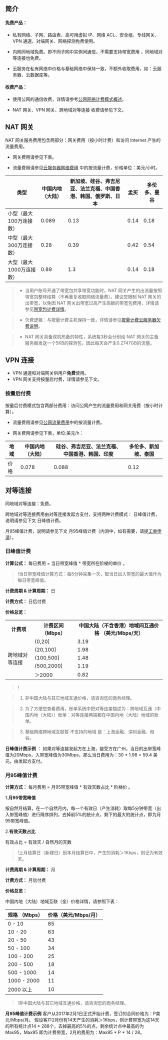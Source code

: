 ## 简介
#### 免费产品：

- 私有网络、子网、路由表、高可用虚拟 IP、网络 ACL、安全组、专线网关、VPN 通道、对端网关、网络探测免费使用。

- 内网同地域免费。即不同子网中实例间通信，不需要支持带宽费用 ，同地域对等连接也免费。

- 云服务在私有网络中价格与基础网络中保持一致，不额外收取费用，如：云服务器、云数据库等。

 
#### 收费产品：

- 使用公网的通信收费，详情请参考[公网网络计费模式概述](https://cloud.tencent.com/document/product/213/10578)。

- NAT 网关、VPN 网关、跨地域对等连接 收费请参见下文。

 
## NAT 网关
NAT 网关服务费用包含两部分：网关费用（按小时计费）和访问 Internet 产生的流量费用。

- 网关费用请参见下表。

- 流量费用请参见[云服务器网络费用](https://cloud.tencent.com/document/product/213/10578) 中的按流量计费，价格单位：美元/小时。

 
|类型|中国内地（大陆）|	新加坡、硅谷、弗吉尼亚、法兰克福、中国香港、韩国、俄罗斯、日本|	孟买|	多伦多、曼谷|
|--|--|--|--|--|
|小型（最大100万连接数）|	0.089|	0.13|	0.14|	0.18|
|中型（最大300万连接数）|	0.28|	0.39|	0.42|	0.54|
|大型（最大1000万连接数）|	0.89|	1.3	|   0.14|	0.18|
 
>

>- 当用户账号开通了带宽包共享带宽功能时，NAT 网关产生的出流量按照带宽包整体结算（不再重复收取网络流量费）。建议您限制 NAT 网关的出带宽，以免因 NAT 网关出带宽过高产生高额的带宽包费用，详情请参见[带宽包计费详情](https://cloud.tencent.com/document/product/213/10578#.E5.B8.A6.E5.AE.BD.E5.8C.85.E8.AE.A1.E8.B4.B9)。

>- 欠费逻辑：与按量计费主机保持一致，详情请参见[按量计费云服务器欠费说明](https://cloud.tencent.com/document/product/213/2181#.E6.8C.89.E9.87.8F.E8.AE.A1.E8.B4.B9.E4.BA.91.E6.9C.8D.E5.8A.A1.E5.99.A8)。

>- NAT 网关具备双机热备的特性，系统每3秒会分别给 NAT 网关的主备服务器发送一个5KB的探测包，因此每天会产生0.2747GB的流量。

 
 <span id='vpn'> </span>

## VPN 连接

- VPN 通道和对端网关供用户**免费**使用。
- VPN 网关支持按量后付费，详情请参见下文。

 
### 按量后付费
按量后付费模式包含两部分费用：访问公网产生的流量费用和网关用费（按小时计算）。

- 流量费用请参见[公网流量费用](https://cloud.tencent.com/document/product/213/10578)中的按流量计费。

-  网关费用请参见下表，单位:美元/h：

| 地域 | 中国内地（大陆）|	硅谷、弗吉尼亚、法兰克福、中国香港、韩国、印度 | 多伦多、新加坡、泰国 |
|---|---|---|---|
| 价格  | 0.078 | 0.088 | 0.12 |

 <span id='duideng'> </span>

## 对等连接
同地域对等连接：免费。

跨地域对等连接费用由对等连接发起方支付，支持两种计费模式： 
日峰值计费，说明请参见下文 日峰值计费。

月95峰值计费，说明请参见下文 月95峰值计费（内测中，如有需要，请提[工单申请](https://intl.cloud.tencent.com/login)）。

 
### 日峰值计费
**计算公式：** 每日费用 = 当日带宽峰值 * 带宽所在阶梯的单价 。 

>!当日带宽峰值计算方式：每5分钟采集一次，取当日出入带宽的最大值作为每日带宽峰值。

**计费周期 & 计算周期：** 日

**计费方式：**  日后付费

**价格总览：**

 <table>

 <tr>

 <th>计费项 </th>

 <th>计费区间 
（Mbps） </th>

 <th>中国大陆（不含香港）地域间互通价格 
（美元/Mbps/天） </th>

 </tr>

 <tr>

 <td rowspan=5>跨地域对等连接 </td>

 <td>(0,20] </td>

 <td>3.19 </td>

 </tr>

 <tr>

 <td>(20,100] </td>

 <td>1.98 </td>

 </tr>

 <tr>

 <td>(100,500] </td>

 <td>1.48 </td>

 </tr>

 <tr>

 <td>(500,2000] </td>

 <td>1.19 </td>

 </tr>

 <tr>

 <td>＞2000 </td>

 <td>0.82 </td>

 </tr>

 </table>

 
>!

>1. 非中国大陆与其它地域互通价格，请咨询您的商务经理。

>2. 为了方便您查看费用，账单系统中把对等连接描述为：跨地域互通（中国内地（大陆））账单：对等连接两端都在中国内地（大陆）地域的账单。

>3. 基础网络跨地域互联暂 不支持的地域 是：上海金融、深圳金融、硅谷。

 
**日峰值计费示例** ： 
如果对等连接发起方在上海，接受方在广州，当日的出带宽峰值为20Mbps，入带宽峰值为30Mbps，那么当日费用为：30 * 1.98 = 59.4 美元，由发起方支付。

 
 <span id="yue95"> </span>

### 月95峰值计费
**计算方式：** 每月费用 = 月95带宽峰值 * 有效天数占比 * 阶梯价 。 

1.**月95带宽峰值** 

按自然月结算，在一个自然月内，每一个有效日（产生消耗）取每5分钟带宽（出入带宽峰值）进行降序排列，去掉前5%的统计点，剩下的最大的统计点，即为月95带宽峰值。

2.**有效天数占比** 

有效占比 = 有效天 / 自然月的天数 

>!上月结算日（新建日）到本月结算日中，产生的消耗＞1Kbps，则记为有效天。

**计费周期 & 计算周期：** 月

**计费方式：** 月后付费

**价格总览：**

中国内地（大陆）地域互联（金）价格详情，请参照下表：

 
|规格 （Mbps）|	价格（美元/Mbps/月）|
|---|---|
|0 - 10	| 85|
|10 - 20| 63|
|20 - 50|	43|
|50 - 100|	34|
|100 - 200|	25|
|200 - 500|	18|
|500 - 1000	|14|
|1000 - 2000 |	11|
|2000 以上|	10|
 
>!非中国大陆与其它地域互通价格，请咨询您的商务经理。

 
**月95峰值计费示例**
客户从2017年2月1日正式开始计费，签订的合同价格为：P美元/Mbps/月。 
假设客户2月份有14天产生的消耗＞1Kbps，则计费带宽为这14天的所有统计点14 * 288个，去掉最高的5%的点，剩余统计点中最高的为 Max95，Max95 即为计费带宽，2月的费用为：Max95 * P * 14 / 28。
